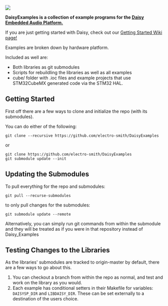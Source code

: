 ![](https://github.com/electro-smith/daisyexamples/blob/master/resources/assets/banner.png)

**DaisyExamples is a collection of example programs for the [Daisy Embedded Audio Platform.](https://www.electro-smith.com/daisy)** 


If you are just getting started with Daisy, check out our [Getting Started Wiki page!](https://github.com/electro-smith/DaisyWiki/wiki)

Examples are broken down by hardware platform.

Included as well are:
- Both libraries as git submodules
- Scripts for rebuildling the libraries as well as all examples
- cube/ folder with .ioc files and example projects that use STM32CubeMX generated code via the STM32 HAL.

## Getting Started

First off there are a few ways to clone and initialize the repo (with its submodules).

You can do either of the following:

```
git clone --recursive https://github.com/electro-smith/DaisyExamples
```

or 

```
git clone https://github.com/electro-smith/DaisyExamples
git submodule update --init
```

## Updating the Submodules

To pull everything for the repo and submodules:

```
git pull --recurse-submodules
```

to only pull changes for the submodules:

```
git submodule update --remote
```

Alternatively, you can simply run git commands from within the submodule and they will be treated as if you were in that repository instead of Daisy_Examples

## Testing Changes to the Libraries

As the libraries' submodules are tracked to origin-master by default, there are a few ways to go about this.

1. You can checkout a branch from within the repo as normal, and test and work on the library as you would.
2. Each example has conditional setters in their Makefile for variables: `DAISYSP_DIR` and `LIBDAISY_DIR`. These can be set externally to a destination of the users choice.